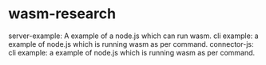 # wasm-research


server-example: A example of a node.js which can run wasm.
cli example: a example of node.js which is running wasm as per command.
connector-js: cli example: a example of node.js which is running wasm as per command.
